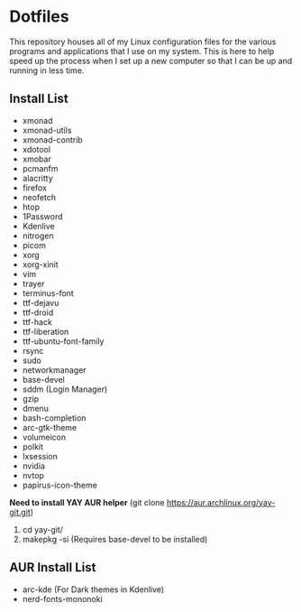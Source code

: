 # Dotfiles

This repository houses all of my Linux configuration files for the various programs and applications that I use on my system. This is here to help speed up the process when I set up a new computer so that I can be up and running in less time.


## Install List

- xmonad
- xmonad-utils
- xmonad-contrib
- xdotool
- xmobar
- pcmanfm
- alacritty
- firefox
- neofetch
- htop
- 1Password
- Kdenlive
- nitrogen
- picom
- xorg
- xorg-xinit
- vim
- trayer
- terminus-font
- ttf-dejavu
- ttf-droid
- ttf-hack
- ttf-liberation
- ttf-ubuntu-font-family
- rsync
- sudo
- networkmanager
- base-devel
- sddm (Login Manager)
- gzip
- dmenu
- bash-completion
- arc-gtk-theme
- volumeicon
- polkit
- lxsession
- nvidia
- nvtop
- papirus-icon-theme




**Need to install YAY AUR helper**
(git clone https://aur.archlinux.org/yay-git.git)
1. cd yay-git/
2. makepkg -si (Requires base-devel to be installed)
## AUR Install List
- arc-kde (For Dark themes in Kdenlive)
- nerd-fonts-mononoki
